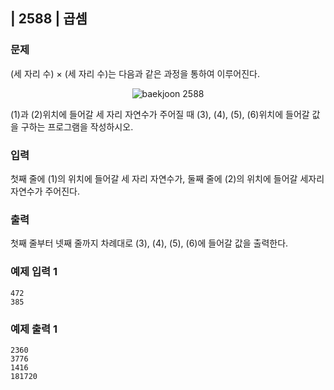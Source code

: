 ## | 2588 | 곱셈

### 문제

(세 자리 수) × (세 자리 수)는 다음과 같은 과정을 통하여 이루어진다.

<p align="center">
  <img src="https://user-images.githubusercontent.com/76546167/145976353-0bc1d79b-d048-4a2f-bddc-27c76629dd8d.png" 
alt="baekjoon 2588" /></p>

(1)과 (2)위치에 들어갈 세 자리 자연수가 주어질 때 (3), (4), (5), (6)위치에 들어갈 값을 구하는 프로그램을 작성하시오.

### 입력

첫째 줄에 (1)의 위치에 들어갈 세 자리 자연수가, 둘째 줄에 (2)의 위치에 들어갈 세자리 자연수가 주어진다.

### 출력

첫째 줄부터 넷째 줄까지 차례대로 (3), (4), (5), (6)에 들어갈 값을 출력한다.

### 예제 입력 1

```
472
385
```

### 예제 출력 1

```
2360
3776
1416
181720
```
